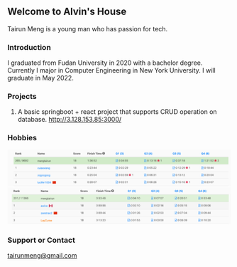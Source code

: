 ## Welcome to Alvin's House

Tairun Meng is a young man who has passion for tech.

### Introduction

I graduated from Fudan University in 2020 with a bachelor degree. Currently I major in Computer Engineering in New York University. I will graduate in May 2022.



### Projects

1. A basic springboot + react project that supports CRUD operation on database.
<url> http://3.128.153.85:3000/ </url>

### Hobbies

![ijiangtao](https://github.com/381352903/381352903.github.io/blob/main/contest1.png)
![ijiangtao](https://github.com/381352903/381352903.github.io/blob/main/contest3.png)



### Support or Contact

tairunmeng@gmail.com
